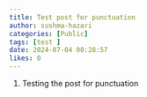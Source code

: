 ```yaml
---
title: Test post for punctuation
author: sushma-hazari
categories: [Public]
tags: [test ]
date: 2024-07-04 00:28:57 
likes: 0
---
```


1. Testing the post for punctuation 
